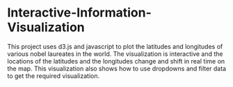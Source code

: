 # Interactive-Information-Visualization
This project uses d3.js and javascript to plot the latitudes and longitudes of various nobel laureates in the world. The visualization is interactive and the locations of the latitudes and the longitudes change and shift in real time on the map. This visualization also shows how to use dropdowns and filter data to get the required visualization.
